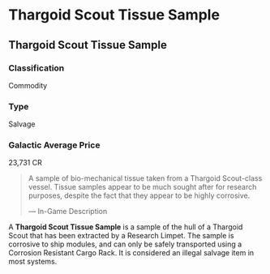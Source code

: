 # Thargoid Scout Tissue Sample
## Thargoid Scout Tissue Sample

### Classification

Commodity

### Type

Salvage

### Galactic Average Price

23,731 CR

> 
> 
> A sample of bio-mechanical tissue taken from a Thargoid Scout-class vessel. Tissue samples appear to be much sought after for research purposes, despite the fact that they appear to be highly corrosive.
> 
> 
> — In-Game Description
> 

A **Thargoid Scout Tissue Sample** is a sample of the hull of a Thargoid Scout that has been extracted by a Research Limpet. The sample is corrosive to ship modules, and can only be safely transported using a Corrosion Resistant Cargo Rack. It is considered an illegal salvage item in most systems.